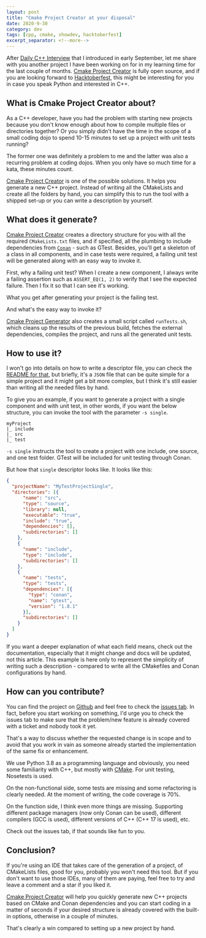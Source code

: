```yaml
---
layout: post
title: "Cmake Project Creator at your disposal"
date: 2020-9-30
category: dev
tags: [cpp, cmake, showdev, hacktoberfest]
excerpt_separator: <!--more-->
---
```

After [Daily C++ Interview](https://www.dailycppinterview.dev/) that I introduced in early September, let me share with you another project I have been working on for in my learning time for the last couple of months. [Cmake Project Creator](https://github.com/sandordargo/cmake-project-creator) is fully open source, and if you are looking forward to [Hacktoberfest](https://hacktoberfest.digitalocean.com/), this might be interesting for you in case you speak Python and interested in C++.
<!--more-->

## What is Cmake Project Creator about?

As a C++ developer, have you had the problem with starting new projects because you don't know enough about how to compile multiple files or directories together? Or you simply didn't have the time in the scope of a small coding dojo to spend 10-15 minutes to set up a project with unit tests running?

The former one was definitely a problem to me and the latter was also a recurring problem at coding dojos. When you only have so much time for a kata, these minutes count.

[Cmake Project Creator](https://github.com/sandordargo/cmake-project-creator) is one of the possible solutions. It helps you generate a new C++ project. Instead of writing all the CMakeLists and create all the folders by hand, you can simplify this to run the tool with a shipped set-up or you can write a description by yourself.

## What does it generate?

[Cmake Project Creator](https://github.com/sandordargo/cmake-project-creator) creates a directory structure for you with all the required `CMakeLists.txt` files, and if specified, all the plumbing to include dependencies from [`Conan`](https://conan.io/) - such as GTest. Besides, you'll get a skeleton of a class in all components, and in case tests were required, a failing unit test will be generated along with an easy way to invoke it.

First, why a failing unit test? When I create a new component, I always write a failing assertion such as `ASSERT_EQ(1, 2)` to verify that I see the expected failure. Then I fix it so that I can see it's working.

What you get after generating your project is the failing test.

And what's the easy way to invoke it?

[Cmake Project Generator](https://github.com/sandordargo/cmake-project-creator) also creates a small script called `runTests.sh`, which cleans up the results of the previous build, fetches the external dependencies, compiles the project, and runs all the generated unit tests.

## How to use it?

I won't go into details on how to write a descriptor file, you can check the [README for that](https://github.com/sandordargo/cmake-project-creator), but briefly, it's a `JSON` file that can be quite simple for a simple project and it might get a bit more complex, but I think it's still easier than writing all the needed files by hand.

To give you an example, if you want to generate a project with a single component and with unit test, in other words, if you want the below structure, you can invoke the tool with the parameter `-s single`.

```
myProject
|_ include
|_ src
|_ test

``` 

`-s single` instructs the tool to create a project with one include, one source, and one test folder. GTest will be included for unit testing through Conan.

But how that `single` descriptor looks like. It looks like this:

```json
{
  "projectName": "MyTestProjectSingle",
  "directories": [{
      "name": "src",
      "type": "source",
      "library": null,
      "executable": "true",
      "include": "true",
      "dependencies": [],
      "subdirectories": []
    },
    {
      "name": "include",
      "type": "include",
      "subdirectories": []
    },
    {
      "name": "tests",
      "type": "tests",
      "dependencies": [{
        "type": "conan",
        "name": "gtest",
        "version": "1.8.1"
      }],
      "subdirectories": []
    }
  ]
}
```

If you want a deeper explanation of what each field means, check out the documentation, especially that it might change and docs will be updated, not this article. This example is here only to represent the simplicity of writing such a description - compared to write all the CMakefiles and Conan configurations by hand.

## How can you contribute?

You can find the project on [Github](https://github.com/sandordargo/cmake-project-creator) and feel free to check the [issues tab](https://github.com/sandordargo/cmake-project-creator/issues). In fact, before you start working on something, I'd urge you to check the issues tab to make sure that the problem/new feature is already covered with a ticket and nobody took it yet.

That's a way to discuss whether the requested change is in scope and to avoid that you work in vain as someone already started the implementation of the same fix or enhancement.

We use Python 3.8 as a programming language and obviously, you need some familiarity with C++, but mostly with [CMake](https://cmake.org/). For unit testing, Nosetests is used.

On the non-functional side, some tests are missing and some refactoring is clearly needed. At the moment of writing, the code coverage is 70%.

On the function side, I think even more things are missing. Supporting different package managers (now only Conan can be used), different compilers (GCC is used), different versions of C++ (C++ 17 is used), etc.

Check out the issues tab, if that sounds like fun to you.

## Conclusion?

If you're using an IDE that takes care of the generation of a project, of CMakeLists files, good for you, probably you won't need this tool. But if you don't want to use those IDEs, many of them are paying, feel free to try and leave a comment and a star if you liked it.

[Cmake Project Creator](https://github.com/sandordargo/cmake-project-creator) will help you quickly generate new C++ projects based on CMake and Conan dependencies and you can start coding in a matter of seconds if your desired structure is already covered with the built-in options, otherwise in a couple of minutes.

That's clearly a win compared to setting up a new project by hand.